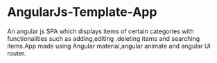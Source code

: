 # AngularJs-Template-App
An angular js SPA which displays items of certain categories with functionalities such as adding,editing ,deleting items and searching items.App made using Angular material,angular animate and angular UI router.
